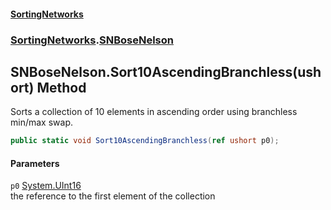 #### [SortingNetworks](./index.md 'index')
### [SortingNetworks](./SortingNetworks.md 'SortingNetworks').[SNBoseNelson](./SortingNetworks-SNBoseNelson.md 'SortingNetworks.SNBoseNelson')
## SNBoseNelson.Sort10AscendingBranchless(ushort) Method
Sorts a collection of 10 elements in ascending order using branchless min/max swap.  
```csharp
public static void Sort10AscendingBranchless(ref ushort p0);
```
#### Parameters
<a name='SortingNetworks-SNBoseNelson-Sort10AscendingBranchless(ushort)-p0'></a>
`p0` [System.UInt16](https://docs.microsoft.com/en-us/dotnet/api/System.UInt16 'System.UInt16')  
the reference to the first element of the collection  
  
